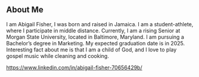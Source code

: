 ## About Me
I am Abigail Fisher, I was born and raised in Jamaica. I am a student-athlete, where I participate in middle distance. Currently, I am a rising Senior at Morgan State University, located in Baltimore, Maryland. I am pursuing a Bachelor’s degree in Marketing. My expected graduation date is in 2025. Interesting fact about me is that I am a child of God, and I love to play gospel music while cleaning and cooking. 

https://www.linkedin.com/in/abigail-fisher-70656429b/

